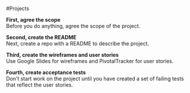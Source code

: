 #Projects  

**First, agree the scope**     
Before you do anything, agree the scope of the project.  

**Second, create the README**     
Next, create a repo with a README to describe the project.  

**Third, create the wireframes and user stories**     
Use Google Slides for wireframes and PivotalTracker for user stories.

**Fourth, create acceptance tests**     
Don't start work on the project until you have created a set of failing tests that reflect the user stories.
